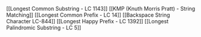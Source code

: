 [[Longest Common Substring - LC 1143]]
[[KMP (Knuth Morris Pratt) - String Matching]]
[[Longest Common Prefix - LC 14]]
[[Backspace String Character LC-844]]
[[Longest Happy Prefix - LC 1392]]
[[Longest Palindromic Substring - LC 5]]